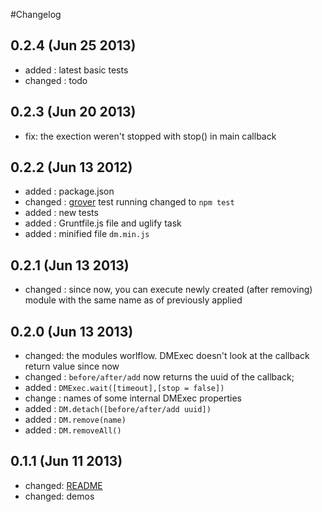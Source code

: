 #Changelog

## 0.2.4 (Jun 25 2013)
* added : latest basic tests
* changed : todo

## 0.2.3 (Jun 20 2013)
* fix: the exection weren't stopped with stop() in main callback

## 0.2.2 (Jun 13 2012)
* added : package.json
* changed : [grover][github-grover] test running changed to `npm test`
* added : new tests
* added : Gruntfile.js file and uglify task
* added : minified file `dm.min.js`

## 0.2.1 (Jun 13 2013)
* changed : since now, you can execute newly created (after removing) module with the same name as of previously applied

## 0.2.0 (Jun 13 2013)
* changed: the modules worlflow. DMExec doesn't look at the callback return value since now
* changed : `before/after/add` now returns the uuid of the callback;
* added : `DMExec.wait([timeout],[stop = false])`
* change : names of some internal DMExec properties
* added : `DM.detach([before/after/add uuid])`
* added : `DM.remove(name)`
* added : `DM.removeAll()`

## 0.1.1 (Jun 11 2013)
* changed: [README][readme]
* changed: demos

[readme]:README.md
[github-grover]:https://github.com/yui/grover
